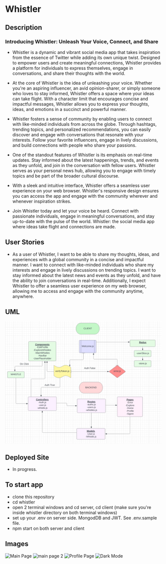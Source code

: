 # Whistler

## Description

### Introducing Whistler: Unleash Your Voice, Connect, and Share

- Whistler is a dynamic and vibrant social media app that takes inspiration from the essence of Twitter while adding its own unique twist. Designed to empower users and create meaningful connections, Whistler provides a platform for individuals to express themselves, engage in conversations, and share their thoughts with the world.

- At the core of Whistler is the idea of unleashing your voice. Whether you're an aspiring influencer, an avid opinion-sharer, or simply someone who loves to stay informed, Whistler offers a space where your ideas can take flight. With a character limit that encourages concise and impactful messages, Whistler allows you to express your thoughts, ideas, and emotions in a succinct and powerful manner.

- Whistler fosters a sense of community by enabling users to connect with like-minded individuals from across the globe. Through hashtags, trending topics, and personalized recommendations, you can easily discover and engage with conversations that resonate with your interests. Follow your favorite influencers, engage in lively discussions, and build connections with people who share your passions.

- One of the standout features of Whistler is its emphasis on real-time updates. Stay informed about the latest happenings, trends, and events as they unfold, and join in the conversation with fellow users. Whistler serves as your personal news hub, allowing you to engage with timely topics and be part of the broader cultural discourse.

- With a sleek and intuitive interface, Whistler offers a seamless user experience on your web browser. Whistler's responsive design ensures you can access the app and engage with the community wherever and whenever inspiration strikes.

- Join Whistler today and let your voice be heard. Connect with passionate individuals, engage in meaningful conversations, and stay up-to-date with the pulse of the world. Whistler: the social media app where ideas take flight and connections are made.

## User Stories

- As a user of Whistler, I want to be able to share my thoughts, ideas, and experiences with a global community in a concise and impactful manner. I want to connect with like-minded individuals who share my interests and engage in lively discussions on trending topics. I want to stay informed about the latest news and events as they unfold, and have the ability to join conversations in real-time. Additionally, I expect Whistler to offer a seamless user experience on my web browser, allowing me to access and engage with the community anytime, anywhere.

## UML

![UML](img/UML_401_Final.jpg)

## Deployed Site

- In progress.

## To start app

- clone this repository
- cd whistler
- open 2 terminal windows and cd server, cd client (make sure you're inside whistler directory on both terminal windows)
- set up your .env on server side. MongodDB and JWT. See .env.sample file.
- npm start on both server and client

## Images
<img width="631" alt="Main Page" src="https://github.com/Ryanb021/whistler/assets/120413183/b08bd7ab-b4db-4a90-b0db-6f829a01ab38">

<img width="555" alt="main page 2" src="https://github.com/Ryanb021/whistler/assets/120413183/22d519bf-699f-48c2-8b3c-acd788f22a54">

<img width="569" alt="Profile Page" src="https://github.com/Ryanb021/whistler/assets/120413183/178f27b8-cc45-44b3-b147-450f04a18495">

<img width="580" alt="Dark Mode" src="https://github.com/Ryanb021/whistler/assets/120413183/cd8c21d0-f4a6-498a-b686-b4122dcead37">



